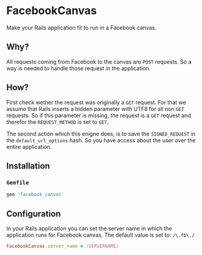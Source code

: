 # FacebookCanvas

Make your Rails application fit to run in a Facebook canvas.

## Why?

All requests coming from Facebook to the canvas are `POST` requests.
So a way is needed to handle those request in the application.

## How?

First check wether the request was originally a `GET` request.
For that we assume that Rails inserts a hidden parameter with UTF8 for all non `GET` requests.
So if this parameter is missing, the request is a `GET` request and therefor the `REQUEST_METHOD` is set to `GET`.

The second action which this enigne does, is to save the `SIGNED_REQUEST` in the `default_url_options` hash.
So you have access about the user over the entire application.

## Installation

### `Gemfile`

```ruby
gem 'facebook_canvas'
```

## Configuration

In your Rails application you can set the server name in which the application runs for Facebook canvas.
The default value is set to: `/\.fb\./`

```ruby
FacebookCanvas.server_name = /SERVERNAME/
```
